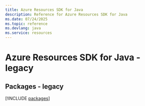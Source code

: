```yaml
---
title: Azure Resources SDK for Java
description: Reference for Azure Resources SDK for Java
ms.date: 07/24/2025
ms.topic: reference
ms.devlang: java
ms.service: resources
---
```

# Azure Resources SDK for Java - legacy
## Packages - legacy
[!INCLUDE [packages](resources-index.md)]
